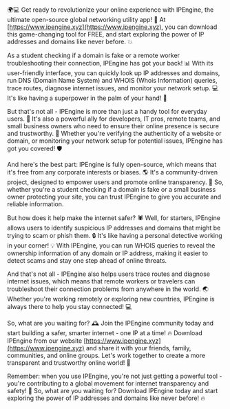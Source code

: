🌍💻 Get ready to revolutionize your online experience with IPEngine, the ultimate open-source global networking utility app! 🚀 At [https://www.ipengine.xyz](https://www.ipengine.xyz), you can download this game-changing tool for FREE, and start exploring the power of IP addresses and domains like never before. 💥

As a student checking if a domain is fake or a remote worker troubleshooting their connection, IPEngine has got your back! 📊 With its user-friendly interface, you can quickly look up IP addresses and domains, run DNS (Domain Name System) and WHOIS (Whois Information) queries, trace routes, diagnose internet issues, and monitor your network setup. 💻 It's like having a superpower in the palm of your hand! 🔮

But that's not all - IPEngine is more than just a handy tool for everyday users. 🌟 It's also a powerful ally for developers, IT pros, remote teams, and small business owners who need to ensure their online presence is secure and trustworthy. 💯 Whether you're verifying the authenticity of a website or domain, or monitoring your network setup for potential issues, IPEngine has got you covered! 🛡️

And here's the best part: IPEngine is fully open-source, which means that it's free from any corporate interests or biases. 🌎 It's a community-driven project, designed to empower users and promote online transparency. 💪 So, whether you're a student checking if a domain is fake or a small business owner protecting your site, you can trust IPEngine to give you accurate and reliable information.

But how does it help make the internet safer? 🕷️ Well, for starters, IPEngine allows users to identify suspicious IP addresses and domains that might be trying to scam or phish them. 🔒 It's like having a personal detective working in your corner! 💡 With IPEngine, you can run WHOIS queries to reveal the ownership information of any domain or IP address, making it easier to detect scams and stay one step ahead of online threats.

And that's not all - IPEngine also helps users trace routes and diagnose internet issues, which means that remote workers or travelers can troubleshoot their connection problems from anywhere in the world. 🌏 Whether you're working remotely or exploring new countries, IPEngine is always there to help you stay connected! 💻

So, what are you waiting for? 🕰️ Join the IPEngine community today and start building a safer, smarter internet - one IP at a time! 🔥 Download IPEngine from our website [https://www.ipengine.xyz](https://www.ipengine.xyz) and share it with your friends, family, communities, and online groups. Let's work together to create a more transparent and trustworthy online world! 💪

Remember: when you use IPEngine, you're not just getting a powerful tool - you're contributing to a global movement for internet transparency and safety! 🌟 So, what are you waiting for? Download IPEngine today and start exploring the power of IP addresses and domains like never before! 🔥